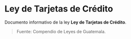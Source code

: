 # Ley de Tarjetas de Crédito

Documento informativo de la ley **Ley de Tarjetas de Crédito**.

> Fuente: Compendio de Leyes de Guatemala.
